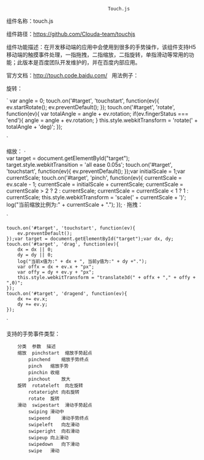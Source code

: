                                          Touch.js
组件名称：touch.js
 


组件路径：https://github.com/Clouda-team/touchjs
 




组件功能描述：在开发移动端的应用中会使用到很多的手势操作，该组件支持H5移动端的触摸事件处理，一指拖拽，二指缩放，二指旋转，单指滑动等常用的功能；此版本是百度团队开发维护的，并在百度内部应用。
 



官方文档：http://touch.code.baidu.com/ 
 
用法例子：
<script src="xxx/touch-0.2.14.min.js"></script>
<div id="target"></div>
旋转：

`
	var angle = 0;
	touch.on('#target', 'touchstart', function(ev){
	    ev.startRotate();
	    ev.preventDefault();
	});
	touch.on('#target', 'rotate', function(ev){
	    var totalAngle = angle + ev.rotation;
	    if(ev.fingerStatus === 'end'){
		angle = angle + ev.rotation;
	    }
	    this.style.webkitTransform = 'rotate(' + totalAngle + 'deg)';
	});

`


缩放：
·			
	var target = document.getElementById("target");
	target.style.webkitTransition = 'all ease 0.05s';
	touch.on('#target', 'touchstart', function(ev){
		ev.preventDefault();
	});var initialScale = 1;var currentScale;
	touch.on('#target', 'pinch', function(ev){
		currentScale = ev.scale - 1;
		currentScale = initialScale + currentScale;
		currentScale = currentScale > 2 ? 2 : currentScale;
		currentScale = currentScale < 1 ? 1 : currentScale;
		this.style.webkitTransform = 'scale(' + currentScale + ')';
		log("当前缩放比例为:" + currentScale + ".");
	});
·
拖拽：
 
`

	touch.on('#target', 'touchstart', function(ev){
		ev.preventDefault();
	});var target = document.getElementById("target");var dx, dy;
	touch.on('#target', 'drag', function(ev){
		dx = dx || 0;
		dy = dy || 0;
		log("当前x值为:" + dx + ", 当前y值为:" + dy +".");
		var offx = dx + ev.x + "px";
		var offy = dy + ev.y + "px";
		this.style.webkitTransform = "translate3d(" + offx + "," + offy + ",0)";
	});
	touch.on('#target', 'dragend', function(ev){
		dx += ev.x;
		dy += ev.y;
	});
`

支持的手势事件类型：

		
		分类	参数	描述
		缩放	pinchstart	缩放手势起点
			pinchend	缩放手势终点
			pinch	缩放手势
			pinchin	收缩
			pinchout	放大
		旋转	rotateleft	向左旋转
			rotateright	向右旋转
			rotate	旋转
		滑动	swipestart	滑动手势起点
			swiping	滑动中
			swipeend	滑动手势终点
			swipeleft	向左滑动
			swiperight	向右滑动
			swipeup	向上滑动
			swipedown	向下滑动
			swipe	滑动
